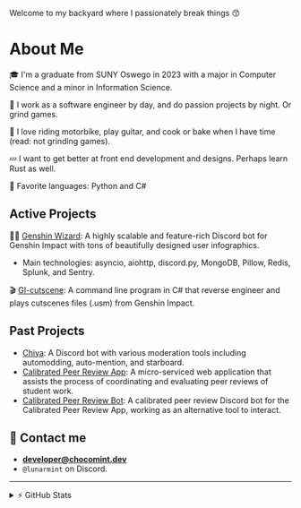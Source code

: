 Welcome to my backyard where I passionately break things 😙 

# About Me

🎓 I'm a graduate from SUNY Oswego in 2023 with a major in Computer Science and a minor in Information Science.

🎀 I work as a software engineer by day, and do passion projects by night. Or grind games.

🎸 I love riding motorbike, play guitar, and cook or bake when I have time (read: not grinding games).

💤 I want to get better at front end development and designs. Perhaps learn Rust as well.

🍨 Favorite languages: Python and C#

## Active Projects

🧙‍♂️ [Genshin Wizard](https://www.genshinwizard.com): A highly scalable and feature-rich Discord bot for Genshin Impact with tons of beautifully designed user infographics.

- Main technologies: asyncio, aiohttp, discord.py, MongoDB, Pillow, Redis, Splunk, and Sentry.

🎬 [GI-cutscene](https://github.com/lunarmint/GI-cutscenes/tree/personal): A command line program in C# that reverse engineer and plays cutscenes files (.usm) from Genshin Impact.

## Past Projects
- [Chiya](github.com/Snaacky/chiya): A Discord bot with various moderation tools including automodding, auto-mention, and starboard.
- [Calibrated Peer Review App](https://github.com/tenbergen/CPRTool/tree/22d3d089b12b472fa649c1276396b28df4073f3e): A micro-serviced web application that assists the process of coordinating and evaluating peer reviews of student work.
- [Calibrated Peer Review Bot](https://github.com/lunarmint/cpr-bot): A calibrated peer review Discord bot for the Calibrated Peer Review App, working as an alternative tool to interact.

## 🍻 Contact me 
- **developer@chocomint.dev**
- `@lunarmint` on Discord.

---

<details>
    <summary>⚡ GitHub Stats</summary>
<img height="150px" align="center" alt="Mint's GitHub Stats" src="https://github-readme-stats-lunarmint.vercel.app/api?username=lunarmint&count_private=true&show_icons=true&hide_title=true&hide_border=true&title_color=00ffdf&icon_color=00ffdf&text_color=141823&bg_color=0,4158d0,c850c0,ffcc70&include_all_commits=false"/>
<img height="150px" align="center" alt="Mint's Most Used Languages" src="https://github-readme-stats-lunarmint.vercel.app/api/top-langs/?username=lunarmint&hide_title=true&hide_border=true&langs_count=8&layout=compact&title_color=141823&bg_color=0,ffcc70,c850c0,4158d0"/>
</details>
